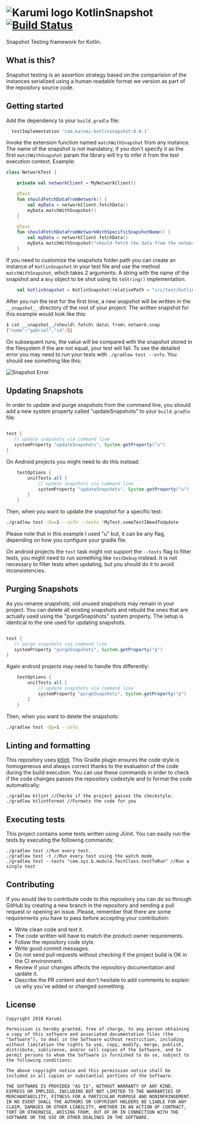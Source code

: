 # ![Karumi logo](https://cloud.githubusercontent.com/assets/858090/11626547/e5a1dc66-9ce3-11e5-908d-537e07e82090.png) KotlinSnapshot [![Build Status](https://travis-ci.org/Karumi/KotlinSnapshot.svg?branch=master)](https://travis-ci.org/Karumi/KotlinSnapshot) 

Snapshot Testing framework for Kotlin.

## What is this?

Snapshot testing is an assertion strategy based on the comparision of the instances serialized using a human readable format we version as part of the repository source code.

## Getting started

Add the dependency to your ```build.gradle``` file: 

``` gradle
  testImplementation 'com.karumi:kotlinsnapshot:0.0.1'
```

Invoke the extension function named ``matchWithSnapshot`` from any instance. The name of the snapshot is not mandatory, if you don't specify it as the first ``matchWithSnapshot`` param the library will try to infer it from the test execution context. Example:

``` kotlin
class NetworkTest {

    private val networkClient = MyNetworkClient()

    @Test
    fun shouldFetchDataFromNetwork() {
        val myData = networkClient.fetchData()
        myData.matchWithSnapshot()
    }

    @Test
    fun shouldFetchDataFromNetworkWithSpecificSnapshotName() {
        val myData = networkClient.fetchData()
        myData.matchWithSnapshot("should fetch the data from the network")
    }

```

If you need to customize the snapshots folder path you can create an instance of `KotlinSnapshot` in your test file and use the method `matchWithSnapshot`, which takes 2 arguments: A string with the name of the snapshot and a `Any` object to be shot using its `toString()` implementation.

``` kotlin
    val kotlinSnapshot = KotlinSnapshot(relativePath = "src/test/kotlin/com/my/package")
``` 

After you run the test for the first time, a new  snapshot will be written in the `__snapshot__` directory of the root of your project. The written snapshot for this example would look like this:

```bash
$ cat __snapshot__/should\ fetch\ data\ from\ network.snap 
{"name":"gabriel","id":5}
```

On subsequent runs, the value will be compared with the snapshot stored in the filesystem if the are not equal, your test will fail. To see the detailed error you may need to run your tests with `./gradlew test --info`. You should see something like this:

![Snapshot Error](https://user-images.githubusercontent.com/5729175/37878769-98ef26ae-3033-11e8-8066-ea1e49630de3.png)

## Updating Snapshots

In order to update and purge snapshots from the command line, you should add a new system property called "updateSnapshots" to your `build.gradle` file:

``` gradle

test {
   // update snapshots via command line
   systemProperty "updateSnapshots", System.getProperty("u")
}
```

On Android projects you might need to do this instead: 

```build.gradle
    testOptions {
        unitTests.all {
            // update snapshots via command line
            systemProperty "updateSnapshots", System.getProperty("u")
        }
    }
```

Then, when you want to update the snapshot for a specific test: 
``` bash
./gradlew test -Du=1 --info --tests *MyTest.someTestINeedToUpdate
```

Please note that in this example I used "u" but, it can be any flag, depending on how you configure your gradle file.

On android projects the `test` task might not support the `--tests` flag to filter tests, you might need to run something like `testDebug` instead. It is not necessary to filter tests when updating, but you should do it to avoid inconsistencies.

## Purging Snapshots

As you rename snapshots, old unused snapshots may remain in your project. You can delete all existing snapshots and rebuild the ones that are actually used using the "purgeSnapshots" system property. The setup is identical to the one used for updating snapshots.

``` gradle

test {
   // purge snapshots via command line
   systemProperty "purgeSnapshots", System.getProperty("p")
}
```

Again android projects may need to handle this differently:

```build.gradle
    testOptions {
        unitTests.all {
            // update snapshots via command line
            systemProperty "purgeSnapshots", System.getProperty("p")
        }
    }
```

Then, when you want to delete the snapshots: 
``` bash
./gradlew test -Dp=1 --info
```

## Linting and formatting

This repository uses [ktlint](https://github.com/shyiko/ktlint). This Gradle plugin ensures the code style is homogeneous and always correct thanks to the evaluation of the code during the build execution. You can use these commands in order to check if the code changes passes the repository codestyle and to format the code automatically:

```
./gradlew ktlint //Checks if the project passes the checkstyle.
./gradlew ktlintFormat //Formats the code for you
```

## Executing tests

This project contains some tests written using JUnit. You can easily run the tests by executing the following commands:

```
./gradlew test //Run every test.
./gradlew test -t //Run every test using the watch mode.
./gradlew test --tests "com.xyz.b.module.TestClass.testToRun" //Run a single test
```

## Contributing

If you would like to contribute code to this repository you can do so through GitHub by creating a new branch in the repository and sending a pull request or opening an issue. Please, remember that there are some requirements you have to pass before accepting your contribution:

* Write clean code and test it.
* The code written will have to match the product owner requirements.
* Follow the repository code style.
* Write good commit messages.
* Do not send pull requests without checking if the project build is OK in the CI environment.
* Review if your changes affects the repository documentation and update it.
* Describe the PR content and don't hesitate to add comments to explain us why you've added or changed something.

License
-------

    Copyright 2018 Karumi

    Permission is hereby granted, free of charge, to any person obtaining a copy of this software and associated documentation files (the "Software"), to deal in the Software without restriction, including without limitation the rights to use, copy, modify, merge, publish, distribute, sublicense, and/or sell copies of the Software, and to permit persons to whom the Software is furnished to do so, subject to the following conditions:
    
    The above copyright notice and this permission notice shall be included in all copies or substantial portions of the Software.
    
    THE SOFTWARE IS PROVIDED "AS IS", WITHOUT WARRANTY OF ANY KIND, EXPRESS OR IMPLIED, INCLUDING BUT NOT LIMITED TO THE WARRANTIES OF MERCHANTABILITY, FITNESS FOR A PARTICULAR PURPOSE AND NONINFRINGEMENT. IN NO EVENT SHALL THE AUTHORS OR COPYRIGHT HOLDERS BE LIABLE FOR ANY CLAIM, DAMAGES OR OTHER LIABILITY, WHETHER IN AN ACTION OF CONTRACT, TORT OR OTHERWISE, ARISING FROM, OUT OF OR IN CONNECTION WITH THE SOFTWARE OR THE USE OR OTHER DEALINGS IN THE SOFTWARE.